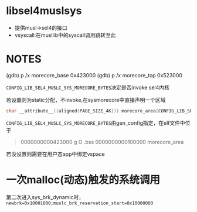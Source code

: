 # libsel4muslsys

- 提供musl->sel4的接口
- vsyscall:在musllib中的syscall调用跳转至此





# NOTES

(gdb) p /x morecore_base 0x423000
(gdb) p /x morecore_top 0x523000

`CONFIG_LIB_SEL4_MUSLC_SYS_MORECORE_BYTES`决定是否invoke sel4内核

若设置则为static分配，不invoke,在sysmorecore中直接声明一个区域

```c
char __attribute__((aligned(PAGE_SIZE_4K))) morecore_area[CONFIG_LIB_SEL4_MUSLC_SYS_MORECORE_BYTES];

```

`CONFIG_LIB_SEL4_MUSLC_SYS_MORECORE_BYTES`由gen_config指定，在elf文件中位于

> 0000000000423000 g   O .bss  0000000000100000 morecore_area

若没设置则需要在用户态app中绑定vspace

# 一次malloc(动态)触发的系统调用

第二次进入sys_brk_dynamic时，`newbrk=0x10001000;muslc_brk_reservation_start=0x10000000`